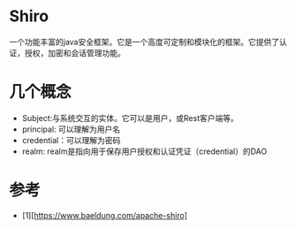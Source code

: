 # Shiro
一个功能丰富的java安全框架。它是一个高度可定制和模块化的框架。它提供了认证，授权，加密和会话管理功能。

# 几个概念
- Subject:与系统交互的实体。它可以是用户，或Rest客户端等。
- principal: 可以理解为用户名
- credential：可以理解为密码
- realm: realm是指向用于保存用户授权和认证凭证（credential）的DAO


# 参考
- [1][https://www.baeldung.com/apache-shiro]